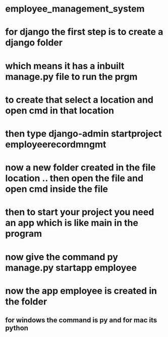 # employee_management_system
# for django the first step is to create a django folder
# which means it has a inbuilt manage.py file to run the prgm
#  to create that select a location and open cmd in that location 
# then type django-admin startproject employeerecordmngmt 
# now a new folder created in the file location .. then open the file and open cmd inside the file 
# then to start your project you need an app which is like main in the program
# now give the command py manage.py startapp employee
# now the app employee is created in the folder 
## for windows the command is py and for mac its python